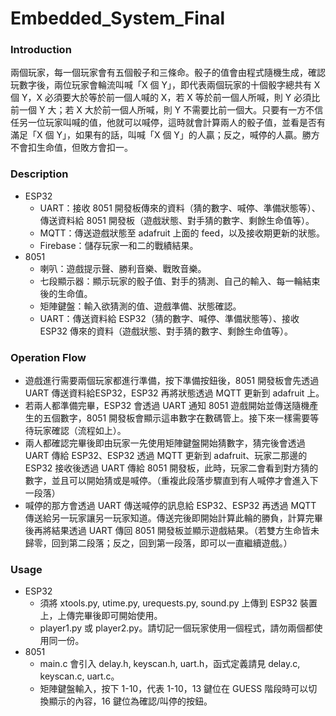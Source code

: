# Embedded_System_Final

### Introduction

兩個玩家，每一個玩家會有五個骰子和三條命。骰子的值會由程式隨機生成，確認玩數字後，兩位玩家會輪流叫喊「X 個 Y」，即代表兩個玩家的十個骰字總共有 X 個 Y，X 必須要大於等於前一個人喊的 X，若 X 等於前一個人所喊，則 Y 必須比前一個 Y 大；若 X 大於前一個人所喊，則 Y 不需要比前一個大。只要有一方不信任另一位玩家叫喊的值，他就可以喊停，這時就會計算兩人的骰子值，並看是否有滿足「X 個 Y」，如果有的話，叫喊「X 個 Y」的人贏；反之，喊停的人贏。勝方不會扣生命值，但敗方會扣一。

### Description

- ESP32
    - UART：接收 8051 開發板傳來的資料（猜的數字、喊停、準備狀態等）、傳送資料給 8051 開發板（遊戲狀態、對手猜的數字、剩餘生命值等）。
    - MQTT：傳送遊戲狀態至 adafruit 上面的 feed，以及接收期更新的狀態。
    - Firebase：儲存玩家一和二的戰績結果。
- 8051
    - 喇叭：遊戲提示聲、勝利音樂、戰敗音樂。
    - 七段顯示器：顯示玩家的骰子值、對手的猜測、自己的輸入、每一輪結束後的生命值。
    - 矩陣鍵盤：輸入欲猜測的值、遊戲準備、狀態確認。
    - UART：傳送資料給 ESP32（猜的數字、喊停、準備狀態等）、接收 ESP32 傳來的資料（遊戲狀態、對手猜的數字、剩餘生命值等）。

### Operation Flow

- 遊戲進行需要兩個玩家都進行準備，按下準備按鈕後，8051 開發板會先透過 UART 傳送資料給ESP32，ESP32 再將狀態透過 MQTT 更新到 adafruit 上。
- 若兩人都準備完畢，ESP32 會透過 UART 通知 8051 遊戲開始並傳送隨機產生的五個數字，8051 開發板會顯示這串數字在數碼管上。接下來一樣需要等待玩家確認（流程如上）。
- 兩人都確認完畢後即由玩家一先使用矩陣鍵盤開始猜數字，猜完後會透過 UART 傳給 ESP32、ESP32 透過 MQTT 更新到 adafruit、玩家二那邊的 ESP32 接收後透過 UART 傳給 8051 開發板，此時，玩家二會看到對方猜的數字，並且可以開始猜或是喊停。（重複此段落步驟直到有人喊停才會進入下一段落）
- 喊停的那方會透過 UART 傳送喊停的訊息給 ESP32、ESP32 再透過 MQTT 傳送給另一玩家讓另一玩家知道。傳送完後即開始計算此輪的勝負，計算完畢後再將結果透過 UART 傳回 8051 開發板並顯示遊戲結果。（若雙方生命皆未歸零，回到第二段落；反之，回到第一段落，即可以一直繼續遊戲。）

### Usage

- ESP32
  - 須將 xtools.py, utime.py, urequests.py, sound.py 上傳到 ESP32 裝置上，上傳完畢後即可開始使用。
  - player1.py 或 player2.py。請切記一個玩家使用一個程式，請勿兩個都使用同一份。
- 8051
  - main.c 會引入 delay.h, keyscan.h, uart.h，函式定義請見 delay.c, keyscan.c, uart.c。
  - 矩陣鍵盤輸入，按下 1-10，代表 1-10，13 鍵位在 GUESS 階段時可以切換顯示的內容，16 鍵位為確認/叫停的按鈕。
